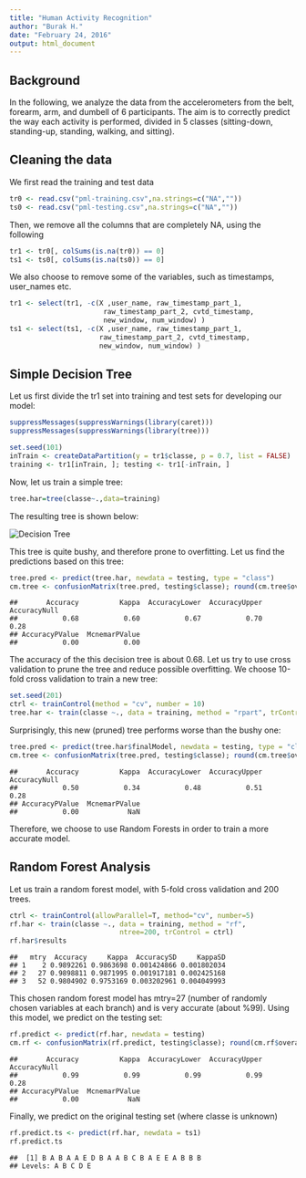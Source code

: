 ```yaml
---
title: "Human Activity Recognition"
author: "Burak H."
date: "February 24, 2016"
output: html_document
---
```


## Background
In the following, we analyze the data from the accelerometers from the belt, forearm, arm, and dumbell of 6 participants. The aim is to correctly predict the way each activity is performed, divided in 5 classes (sitting-down, standing-up, standing, walking, and sitting). 

## Cleaning the data

We first read the training and test data

```r
tr0 <- read.csv("pml-training.csv",na.strings=c("NA",""))
ts0 <- read.csv("pml-testing.csv",na.strings=c("NA",""))
```
Then, we remove all the columns that are completely NA, using the following

```r
tr1 <- tr0[, colSums(is.na(tr0)) == 0]
ts1 <- ts0[, colSums(is.na(ts0)) == 0]
```
We also choose to remove some of the variables, such as timestamps, user_names etc.

```r
tr1 <- select(tr1, -c(X ,user_name, raw_timestamp_part_1,
                       raw_timestamp_part_2, cvtd_timestamp, 
                       new_window, num_window) )
ts1 <- select(ts1, -c(X ,user_name, raw_timestamp_part_1,
                      raw_timestamp_part_2, cvtd_timestamp, 
                      new_window, num_window) )
```

## Simple Decision Tree
Let us first divide the tr1 set into training and test sets for developing our model:

```r
suppressMessages(suppressWarnings(library(caret)))
suppressMessages(suppressWarnings(library(tree)))
```

```r
set.seed(101)
inTrain <- createDataPartition(y = tr1$classe, p = 0.7, list = FALSE)
training <- tr1[inTrain, ]; testing <- tr1[-inTrain, ]
```
Now, let us train a simple tree:

```r
tree.har=tree(classe~.,data=training)
```
The resulting tree is shown below:

![Decision Tree](figure/unnamed-chunk-8-1.png) 

This tree is quite bushy, and therefore prone to overfitting. Let us find the predictions based on this tree:


```r
tree.pred <- predict(tree.har, newdata = testing, type = "class")
cm.tree <- confusionMatrix(tree.pred, testing$classe); round(cm.tree$overall,2)
```

```
##       Accuracy          Kappa  AccuracyLower  AccuracyUpper   AccuracyNull 
##           0.68           0.60           0.67           0.70           0.28 
## AccuracyPValue  McnemarPValue 
##           0.00           0.00
```
The accuracy of the this decision tree is about 0.68. Let us try to use cross validation to prune the tree and reduce possible overfitting. We choose 10-fold cross validation to train a new tree:


```r
set.seed(201)
ctrl <- trainControl(method = "cv", number = 10)
tree.har <- train(classe ~., data = training, method = "rpart", trControl = ctrl)
```

Surprisingly, this new (pruned) tree performs worse than the bushy one:

```r
tree.pred <- predict(tree.har$finalModel, newdata = testing, type = "class")
cm.tree <- confusionMatrix(tree.pred, testing$classe); round(cm.tree$overall,2)
```

```
##       Accuracy          Kappa  AccuracyLower  AccuracyUpper   AccuracyNull 
##           0.50           0.34           0.48           0.51           0.28 
## AccuracyPValue  McnemarPValue 
##           0.00            NaN
```

Therefore, we choose to use Random Forests in order to train a more accurate model.

## Random Forest Analysis
Let us train a random forest model, with 5-fold cross validation and 200 trees. 


```r
ctrl <- trainControl(allowParallel=T, method="cv", number=5)
rf.har <- train(classe ~., data = training, method = "rf", 
                           ntree=200, trControl = ctrl)
rf.har$results
```

```
##   mtry  Accuracy     Kappa  AccuracySD     KappaSD
## 1    2 0.9892261 0.9863698 0.001424866 0.001802034
## 2   27 0.9898811 0.9871995 0.001917181 0.002425168
## 3   52 0.9804902 0.9753169 0.003202961 0.004049993
```
This chosen random forest model has mtry=27 (number of randomly chosen variables at each branch) and is very accurate (about %99).
Using this model, we predict on the testing set:

```r
rf.predict <- predict(rf.har, newdata = testing)
cm.rf <- confusionMatrix(rf.predict, testing$classe); round(cm.rf$overall,2)
```

```
##       Accuracy          Kappa  AccuracyLower  AccuracyUpper   AccuracyNull 
##           0.99           0.99           0.99           0.99           0.28 
## AccuracyPValue  McnemarPValue 
##           0.00            NaN
```
Finally, we predict on the original testing set (where classe is unknown)

```r
rf.predict.ts <- predict(rf.har, newdata = ts1)
rf.predict.ts
```

```
##  [1] B A B A A E D B A A B C B A E E A B B B
## Levels: A B C D E
```
